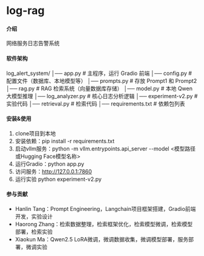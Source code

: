 # log-rag

#### 介绍
网络服务日志告警系统

#### 软件架构
log_alert_system/
│── app.py                  # 主程序，运行 Gradio 前端
│── config.py               # 配置文件（数据库、本地模型等）
│── prompts.py              # 存放 Prompt1 和 Prompt2
│── rag.py                  # RAG 检索系统（向量数据库存储）
│── model.py                # 本地 Qwen 大模型推理
│── log_analyzer.py         # 核心日志分析逻辑
│── experiment-v2.py        # 实验代码
│── retrieval.py            # 检索代码
│── requirements.txt        # 依赖包列表

#### 安装&使用
1.  clone项目到本地
2.  安装依赖：pip install -r requirements.txt
3.  启动vllm服务：python -m vllm.entrypoints.api_server --model <模型路径或Hugging Face模型名称>
4.  运行Gradio：python app.py
5.  访问服务：http://127.0.0.1:7860
6.  运行实验 python experiment-v2.py

#### 参与贡献
*  Hanlin Tang：Prompt Engineering，Langchain项目框架搭建，Gradio前端开发，实验设计
*  Haorong Zhang：检索数据整理，检索框架优化，检索模型微调，检索模型部署，检索实验
*  Xiaokun Ma：Qwen2.5 LoRA微调，微调数据收集，微调模型部署，服务部署，微调实验

